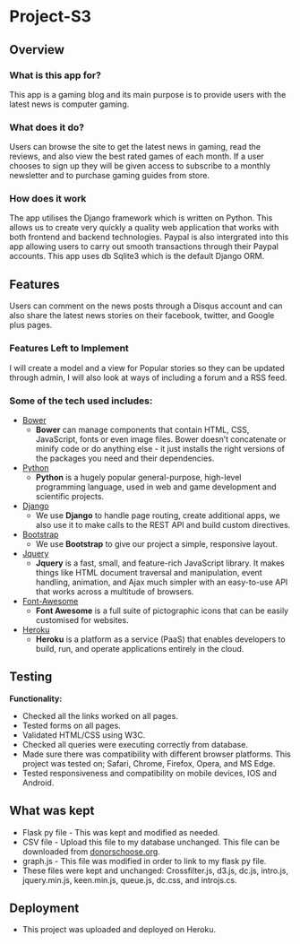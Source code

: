 # Project-S3

## Overview

### What is this app for?
This app is a gaming blog and its main purpose is to provide users with the latest news is computer gaming. 
 
### What does it do?
Users can browse the site to get the latest news in gaming, read the reviews, and also view the best rated games of each month. If a user chooses to sign up they will be given access to subscribe to a monthly newsletter and to purchase gaming guides from store.  

### How does it work
The app utilises the Django framework which is written on Python. This allows us to create very quickly a quality web application that works with both frontend and backend technologies. Paypal is also intergrated into this app allowing users to carry out smooth transactions through their Paypal accounts. This app uses db Sqlite3 which is the default Django ORM. 

## Features
Users can comment on the news posts through a Disqus account and can also share the latest news stories on their facebook, twitter, and Google plus pages. 
 
### Features Left to Implement
I will create a model and a view for Popular stories so they can be updated through admin, I will also look at ways of including a forum and a RSS feed. 

### Some of the tech used includes:
- [Bower](https://bower.io/)
  - **Bower** can manage components that contain HTML, CSS, JavaScript, fonts or even image files. Bower doesn’t 
    concatenate or minify code or do anything else - it just installs the right versions of the packages you need and
    their dependencies.
- [Python](https://www.python.org/)
  - **Python** is a hugely popular general-purpose, high-level programming language, used in web and 
    game development and scientific projects.
- [Django](https://www.djangoproject.com/)
    - We use **Django** to handle page routing, create additional apps, we also use it to make calls to the REST API and build custom directives.
- [Bootstrap](http://getbootstrap.com/)
    - We use **Bootstrap** to give our project a simple, responsive layout.
- [Jquery](https://jquery.com)
  - **Jquery** is a fast, small, and feature-rich JavaScript library. It makes things like 
    HTML document traversal and manipulation, event handling, animation, and Ajax much simpler with an
    easy-to-use API that works across a multitude of browsers.
- [Font-Awesome](http://fontawesome.io/)
  - **Font Awesome** is a full suite of pictographic icons that can be easily customised for websites.
- [Heroku](https://www.heroku.com/)
  - **Heroku** is a platform as a service (PaaS) that enables developers to build, run, and operate applications 
    entirely in the cloud.

## Testing
 
**Functionality:**
- Checked all the links worked on all pages.
- Tested forms on all pages.
- Validated HTML/CSS using W3C.
- Checked all queries were executing correctly from database.
- Made sure there was compatibility with different browser platforms. This project was
  tested on; Safari, Chrome, Firefox, Opera, and MS Edge.
- Tested responsiveness and compatibility on mobile devices, IOS and Android.

## What was kept
 
- Flask py file - This was kept and modified as needed.
- CSV file - Upload this file to my database unchanged. This file can 
  be downloaded from [donorschoose.org](http://www.donorschoose.org).
- graph.js - This file was modified in order to link to my flask py file.
- These files were kept and unchanged: Crossfilter.js, d3.js, dc.js, intro.js, jquery.min.js,
  keen.min.js, queue.js, dc.css, and introjs.cs.
  
## Deployment

- This project was uploaded and deployed on Heroku.